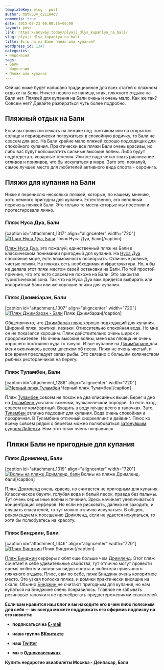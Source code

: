 ```yaml
---
templateKey: blog - post
author: matv33v_c21184dv
comments: true
date: 2015-07-21 06:00:15+00:00
layout: post
link: https://anyway.today/plyaji_dlya_kupaniya_na_bali/
slug: plyaji_dlya_kupaniya_na_bali
title: Есть ли на Бали пляжи для купания?
wordpress_id: 1347
categories:
- Индонезия
tags:
- Бали
- Индонезия
- Пляжи для купания
---
```


Сейчас ниже будет написано традиционное для всех статей о пляжном отдыхе на Бали. Ничего нового не напишу, итак, пляжного отдыха на Бали нет. Пляжей для купания на Бали очень и очень мало. Как же так? Совсем нет? Давайте разбираться чуть более подробно.


<!-- more -->


## Пляжный отдых на Бали




Если вы привыкли лежать на лежаке под  зонтиком или на открытом солнце и периодически погружаться в спокойную водичку, то Бали не совсем для вас. На Бали крайне мало пляжей хорошо подходящих для спокойного купания. Практически все пляжи Бали очень красивы, но либо вас будут колошматить сильные высокие волны. Либо будут подстерегать коварные течения. Или же надо четко знать расписание отливов и приливов, что бы искупаться в море. Зато это, пожалуй, самое лучшее место для любителей активного вида спорта - серфинга.





## Пляжи для купания на Бали




Ниже я перечислю несколько пляжей, которые, по нашему мнению,  хоть немного пригодны для купания. Естественно, это неполный перечень пляжей Бали. Это только те места которые мы посетили и протестировали лично.





### Пляж Нуса Дуа, Бали


[caption id="attachment_1317" align="aligncenter" width="720"][![Пляж Нуса Дуа, Бали](http://anyway.today/wp-content/uploads/2015/07/IMG_0095.jpg)](http://anyway.today/wp-content/uploads/2015/07/IMG_0095.jpg) Пляж Нуса Дуа, Бали[/caption]


[Пляж Нуса Дуа](http://anyway.today/plyaji-bali-nusa-dua/), это пожалуй, единственный пляж на Бали в классическом понимании пригодный для купания. На [Нуса Дуа ](http://anyway.today/plyaji-bali-nusa-dua/)спокойное море, есть возможность посноркать. Отличные ровные, чистые пляжи. На пляжах есть необходимая инфраструктура. Но, я бы не делала этот пляж местом своей остановки на Бали. По той простой причине, что это есто совсем не похоже на Бали. Это закрытая туристическая зона. Так что на Нуса Дуа вам придется выбирать или колоритный Бали или же хорошие пляжи для купания.





### Пляж Джимбаран, Бали


[caption id="attachment_1307" align="aligncenter" width="720"][![Пляж Джимбаран - Бали](http://anyway.today/wp-content/uploads/2015/06/MG_9223.jpg)](http://anyway.today/wp-content/uploads/2015/06/MG_9223.jpg) Пляж Джимбаран[/caption]


Общепринято, что[ Джимбаран пляж ](http://anyway.today/plyaji_bali_djimbaran/)хорошо подходящий для купания. Широкий пляж, зонтики, лежаки. Относительно спокойная вода. Но мне он не показался хорошим. Пляж действительно очень широк и продолжителен. Но очень высокие волны, меня как пловца не очень хорошего постоянно куда то тянуло. И все купание на [Джимбаране ](http://anyway.today/plyaji_bali_djimbaran/)для меня окончилось весом шлепком об песок. Пляж не очень чистый, и все время преследует запах рыбы. Это связано с большим количеством рыбных ресторанчиков на берегу.





### Пляж Туламбен, Бали


[caption id="attachment_1286" align="aligncenter" width="720"][![Черный пляж Туламбен](http://anyway.today/wp-content/uploads/2015/06/IMG_9070.jpg)](http://anyway.today/wp-content/uploads/2015/06/IMG_9070.jpg) Черный пляж Туламбен[/caption]


Пляж [Туламбен ](http://anyway.today/plyaji_bali_tulamben/)совсем не похож на два описанных выше. Берег и дно на [Туламбене ](http://anyway.today/plyaji_bali_tulamben/)усыпано камнями, вулканической породой. То есть вход совсем не комфортный. Входить в воду лучше всего в тапочках. Зато, [Туламбен ](http://anyway.today/plyaji_bali_tulamben/)отлично подходит для купания. Вода очень спокойная и прозрачная. В Туламбене отличный сноркеллинг и дайвинг. Плюс ко всему совсем рядом с берегом можно полюбоваться [затонувшим судном Либерти](http://anyway.today/plyaji_bali_tulamben/). Нам этот пляж очень понравился.





##  Пляжи Бали не пригодные для купания




### Пляж Дримленд, Бали


[caption id="attachment_1319" align="aligncenter" width="720"][![Волны на пляже Дримленд, бали](http://anyway.today/wp-content/uploads/2015/06/MG_9657.jpg)](http://anyway.today/wp-content/uploads/2015/06/MG_9657.jpg) Волны на пляже Дримленд, бали[/caption]


Пляж [Дримленд ](http://anyway.today/playaji-bali-dreamland/)очень красив, но считается не пригодным для купания. Классическое баунти, голубая вода и белый песок, правда без пальмы. Тут очень серьезные волны и течения. Здесь начинает увеличиваться концентрация серферов. Но если не рисковать, далеко не заходить, и слушать спасателей, то тут можно отлично искупаться. В общем, рекомендуем к посещению [Дримленд](http://anyway.today/playaji-bali-dreamland/), если не удастся искупаться, то хотя бы полюбуетесь на красоту.





### Пляж Бинджин, Бали


[caption id="attachment_1346" align="aligncenter" width="720"][![Пляж Бинджин](http://anyway.today/wp-content/uploads/2015/07/MG_0185.jpg)](http://anyway.today/wp-content/uploads/2015/07/MG_0185.jpg) Пляж Бинджин[/caption]


[Пляж Бинджин](http://anyway.today/plyaji_bali_bingin/) серферы любят еще больше чем [Дримленд](http://anyway.today/playaji-bali-dreamland/). Этот пляж сочетает в себе удивительные свойства, тут отлично могут провести время любители активных видов спорта и любители привычного пляжного отдыха. Плюс, сам по себе,[ пляж Бинджин](http://anyway.today/plyaji_bali_bingin/) очень колоритное место. Это узкая полоска пляжа, и домики практически висящие на скале. Обычно [Бинджин ](http://anyway.today/plyaji_bali_bingin/)не считают пригодным для купания, но нам купаться на Бинджине очень понравилось. Главное не забывать резиновые тапочки и не пренебрегать предостережениями спасателей.


**Если вам нравится наш блог и вы находите его в чем либо полезным для себя — вы всегда можете поддержать его оформив подписку на его новости:**



	
  * **подписаться на** [**E-mail**](https://feedburner.google.com/fb/a/mailverify?uri=Anywaytoday&amp;loc=en_US)

	
  * **наша группа** [**ВКонтакте**](http://vk.com/public90452188)

	
  * **наш [Twitter](https://twitter.com/TodayAnyway)**

	
  * **мы в [Одноклассниках](http://ok.ru/group/54402107244544)**


**Купить недорогие авиабилеты Москва - Денпасар, Бали**

